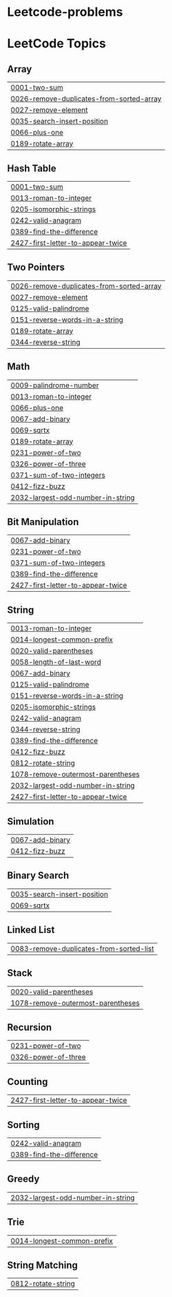 # Leetcode-problems
<!---LeetCode Topics Start-->
# LeetCode Topics
## Array
|  |
| ------- |
| [0001-two-sum](https://github.com/akshaydeepakm44/Leetcode-problems/tree/master/0001-two-sum) |
| [0026-remove-duplicates-from-sorted-array](https://github.com/akshaydeepakm44/Leetcode-problems/tree/master/0026-remove-duplicates-from-sorted-array) |
| [0027-remove-element](https://github.com/akshaydeepakm44/Leetcode-problems/tree/master/0027-remove-element) |
| [0035-search-insert-position](https://github.com/akshaydeepakm44/Leetcode-problems/tree/master/0035-search-insert-position) |
| [0066-plus-one](https://github.com/akshaydeepakm44/Leetcode-problems/tree/master/0066-plus-one) |
| [0189-rotate-array](https://github.com/akshaydeepakm44/Leetcode-problems/tree/master/0189-rotate-array) |
## Hash Table
|  |
| ------- |
| [0001-two-sum](https://github.com/akshaydeepakm44/Leetcode-problems/tree/master/0001-two-sum) |
| [0013-roman-to-integer](https://github.com/akshaydeepakm44/Leetcode-problems/tree/master/0013-roman-to-integer) |
| [0205-isomorphic-strings](https://github.com/akshaydeepakm44/Leetcode-problems/tree/master/0205-isomorphic-strings) |
| [0242-valid-anagram](https://github.com/akshaydeepakm44/Leetcode-problems/tree/master/0242-valid-anagram) |
| [0389-find-the-difference](https://github.com/akshaydeepakm44/Leetcode-problems/tree/master/0389-find-the-difference) |
| [2427-first-letter-to-appear-twice](https://github.com/akshaydeepakm44/Leetcode-problems/tree/master/2427-first-letter-to-appear-twice) |
## Two Pointers
|  |
| ------- |
| [0026-remove-duplicates-from-sorted-array](https://github.com/akshaydeepakm44/Leetcode-problems/tree/master/0026-remove-duplicates-from-sorted-array) |
| [0027-remove-element](https://github.com/akshaydeepakm44/Leetcode-problems/tree/master/0027-remove-element) |
| [0125-valid-palindrome](https://github.com/akshaydeepakm44/Leetcode-problems/tree/master/0125-valid-palindrome) |
| [0151-reverse-words-in-a-string](https://github.com/akshaydeepakm44/Leetcode-problems/tree/master/0151-reverse-words-in-a-string) |
| [0189-rotate-array](https://github.com/akshaydeepakm44/Leetcode-problems/tree/master/0189-rotate-array) |
| [0344-reverse-string](https://github.com/akshaydeepakm44/Leetcode-problems/tree/master/0344-reverse-string) |
## Math
|  |
| ------- |
| [0009-palindrome-number](https://github.com/akshaydeepakm44/Leetcode-problems/tree/master/0009-palindrome-number) |
| [0013-roman-to-integer](https://github.com/akshaydeepakm44/Leetcode-problems/tree/master/0013-roman-to-integer) |
| [0066-plus-one](https://github.com/akshaydeepakm44/Leetcode-problems/tree/master/0066-plus-one) |
| [0067-add-binary](https://github.com/akshaydeepakm44/Leetcode-problems/tree/master/0067-add-binary) |
| [0069-sqrtx](https://github.com/akshaydeepakm44/Leetcode-problems/tree/master/0069-sqrtx) |
| [0189-rotate-array](https://github.com/akshaydeepakm44/Leetcode-problems/tree/master/0189-rotate-array) |
| [0231-power-of-two](https://github.com/akshaydeepakm44/Leetcode-problems/tree/master/0231-power-of-two) |
| [0326-power-of-three](https://github.com/akshaydeepakm44/Leetcode-problems/tree/master/0326-power-of-three) |
| [0371-sum-of-two-integers](https://github.com/akshaydeepakm44/Leetcode-problems/tree/master/0371-sum-of-two-integers) |
| [0412-fizz-buzz](https://github.com/akshaydeepakm44/Leetcode-problems/tree/master/0412-fizz-buzz) |
| [2032-largest-odd-number-in-string](https://github.com/akshaydeepakm44/Leetcode-problems/tree/master/2032-largest-odd-number-in-string) |
## Bit Manipulation
|  |
| ------- |
| [0067-add-binary](https://github.com/akshaydeepakm44/Leetcode-problems/tree/master/0067-add-binary) |
| [0231-power-of-two](https://github.com/akshaydeepakm44/Leetcode-problems/tree/master/0231-power-of-two) |
| [0371-sum-of-two-integers](https://github.com/akshaydeepakm44/Leetcode-problems/tree/master/0371-sum-of-two-integers) |
| [0389-find-the-difference](https://github.com/akshaydeepakm44/Leetcode-problems/tree/master/0389-find-the-difference) |
| [2427-first-letter-to-appear-twice](https://github.com/akshaydeepakm44/Leetcode-problems/tree/master/2427-first-letter-to-appear-twice) |
## String
|  |
| ------- |
| [0013-roman-to-integer](https://github.com/akshaydeepakm44/Leetcode-problems/tree/master/0013-roman-to-integer) |
| [0014-longest-common-prefix](https://github.com/akshaydeepakm44/Leetcode-problems/tree/master/0014-longest-common-prefix) |
| [0020-valid-parentheses](https://github.com/akshaydeepakm44/Leetcode-problems/tree/master/0020-valid-parentheses) |
| [0058-length-of-last-word](https://github.com/akshaydeepakm44/Leetcode-problems/tree/master/0058-length-of-last-word) |
| [0067-add-binary](https://github.com/akshaydeepakm44/Leetcode-problems/tree/master/0067-add-binary) |
| [0125-valid-palindrome](https://github.com/akshaydeepakm44/Leetcode-problems/tree/master/0125-valid-palindrome) |
| [0151-reverse-words-in-a-string](https://github.com/akshaydeepakm44/Leetcode-problems/tree/master/0151-reverse-words-in-a-string) |
| [0205-isomorphic-strings](https://github.com/akshaydeepakm44/Leetcode-problems/tree/master/0205-isomorphic-strings) |
| [0242-valid-anagram](https://github.com/akshaydeepakm44/Leetcode-problems/tree/master/0242-valid-anagram) |
| [0344-reverse-string](https://github.com/akshaydeepakm44/Leetcode-problems/tree/master/0344-reverse-string) |
| [0389-find-the-difference](https://github.com/akshaydeepakm44/Leetcode-problems/tree/master/0389-find-the-difference) |
| [0412-fizz-buzz](https://github.com/akshaydeepakm44/Leetcode-problems/tree/master/0412-fizz-buzz) |
| [0812-rotate-string](https://github.com/akshaydeepakm44/Leetcode-problems/tree/master/0812-rotate-string) |
| [1078-remove-outermost-parentheses](https://github.com/akshaydeepakm44/Leetcode-problems/tree/master/1078-remove-outermost-parentheses) |
| [2032-largest-odd-number-in-string](https://github.com/akshaydeepakm44/Leetcode-problems/tree/master/2032-largest-odd-number-in-string) |
| [2427-first-letter-to-appear-twice](https://github.com/akshaydeepakm44/Leetcode-problems/tree/master/2427-first-letter-to-appear-twice) |
## Simulation
|  |
| ------- |
| [0067-add-binary](https://github.com/akshaydeepakm44/Leetcode-problems/tree/master/0067-add-binary) |
| [0412-fizz-buzz](https://github.com/akshaydeepakm44/Leetcode-problems/tree/master/0412-fizz-buzz) |
## Binary Search
|  |
| ------- |
| [0035-search-insert-position](https://github.com/akshaydeepakm44/Leetcode-problems/tree/master/0035-search-insert-position) |
| [0069-sqrtx](https://github.com/akshaydeepakm44/Leetcode-problems/tree/master/0069-sqrtx) |
## Linked List
|  |
| ------- |
| [0083-remove-duplicates-from-sorted-list](https://github.com/akshaydeepakm44/Leetcode-problems/tree/master/0083-remove-duplicates-from-sorted-list) |
## Stack
|  |
| ------- |
| [0020-valid-parentheses](https://github.com/akshaydeepakm44/Leetcode-problems/tree/master/0020-valid-parentheses) |
| [1078-remove-outermost-parentheses](https://github.com/akshaydeepakm44/Leetcode-problems/tree/master/1078-remove-outermost-parentheses) |
## Recursion
|  |
| ------- |
| [0231-power-of-two](https://github.com/akshaydeepakm44/Leetcode-problems/tree/master/0231-power-of-two) |
| [0326-power-of-three](https://github.com/akshaydeepakm44/Leetcode-problems/tree/master/0326-power-of-three) |
## Counting
|  |
| ------- |
| [2427-first-letter-to-appear-twice](https://github.com/akshaydeepakm44/Leetcode-problems/tree/master/2427-first-letter-to-appear-twice) |
## Sorting
|  |
| ------- |
| [0242-valid-anagram](https://github.com/akshaydeepakm44/Leetcode-problems/tree/master/0242-valid-anagram) |
| [0389-find-the-difference](https://github.com/akshaydeepakm44/Leetcode-problems/tree/master/0389-find-the-difference) |
## Greedy
|  |
| ------- |
| [2032-largest-odd-number-in-string](https://github.com/akshaydeepakm44/Leetcode-problems/tree/master/2032-largest-odd-number-in-string) |
## Trie
|  |
| ------- |
| [0014-longest-common-prefix](https://github.com/akshaydeepakm44/Leetcode-problems/tree/master/0014-longest-common-prefix) |
## String Matching
|  |
| ------- |
| [0812-rotate-string](https://github.com/akshaydeepakm44/Leetcode-problems/tree/master/0812-rotate-string) |
<!---LeetCode Topics End-->